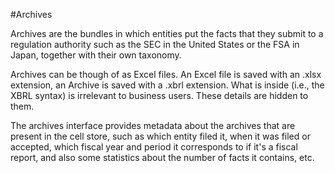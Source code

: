#Archives

Archives are the bundles in which entities put the facts that they submit to a regulation authority such as the SEC in the United States or the FSA in Japan, together with their own taxonomy.

Archives can be though of as Excel files. An Excel file is saved with an .xlsx extension, an Archive is saved with a .xbrl extension. What is inside (i.e., the XBRL syntax) is irrelevant to business users. These details are hidden to them.

The archives interface provides metadata about the archives that are present in the cell store, such as which entity filed it, when it was filed or accepted, which fiscal year and period it corresponds to if it's a fiscal report, and also some statistics about the number of facts it contains, etc.
